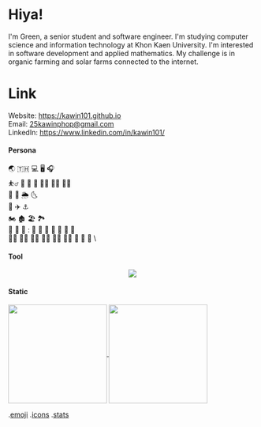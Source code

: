# Hiya!
 I'm Green, a senior student and software engineer. I'm studying computer science and information technology at Khon Kaen University. I'm interested in software development and applied mathematics. My challenge is in organic farming and solar farms connected to the internet.

# Link
Website: https://kawin101.github.io \
Email: 25kawinphop@gmail.com \
LinkedIn: https://www.linkedin.com/in/kawin101/

#### Persona
:earth_asia:	:thailand:	:computer:	:desktop_computer:	:headphones:	\
:basketball_man: :basketball:	:diving_mask: :football:	:swimming_man:	:mountain_biking_man:	:man_playing_water_polo:	\
:rainbow:	:ocean:	:sun_behind_rain_cloud:	:last_quarter_moon_with_face:	\
:aerial_tramway:	:airplane:	:anchor:	\
:motorcycle:	:derelict_house:	:beach_umbrella:	:national_park:	\
:tea:	:shrimp:	:rice_ball:	:	:bento:	:curry:	:ramen:	:green_salad:	:sandwich:	:broccoli:	:banana:	\
:merman:	:mage_man:	:technologist:	:man_technologist:	:man_student:	:student:	:handshake:	:call_me_hand:	:japanese_goblin:	\

#### Tool
<p align="center">
  <a href="https://skillicons.dev">
    <img src="https://skillicons.dev/icons?i=docker,github,angular,bootstrap,django,figma,flutter,dart,firebase,java,js,jquery,linux,nodejs,mongodb,php,mysql,postman,powershell,py,stackoverflow,vscode" />
  </a>
</p>

#### Static
<a href="https://github.com/anuraghazra/github-readme-stats">
  <img height=200 align="center" src="https://github-readme-stats.vercel.app/api?username=kawin101" />
</a>
<a href="https://github.com/anuraghazra/convoychat">
  <img height=200 align="center" src="https://github-readme-stats.vercel.app/api/top-langs?username=kawin101&layout=compact&langs_count=8&card_width=320" />
</a>

.[emoji](https://github.com/ikatyang/emoji-cheat-sheet/blob/master/README.md) .[icons](https://github.com/tandpfun/skill-icons) .[stats](https://github.com/anuraghazra/github-readme-stats#compact-language-card-layout)
